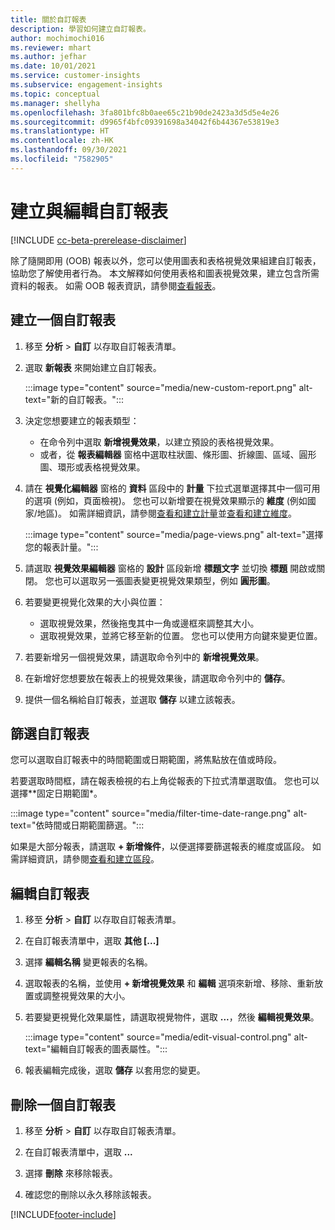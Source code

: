 ```yaml
---
title: 關於自訂報表
description: 學習如何建立自訂報表。
author: mochimochi016
ms.reviewer: mhart
ms.author: jefhar
ms.date: 10/01/2021
ms.service: customer-insights
ms.subservice: engagement-insights
ms.topic: conceptual
ms.manager: shellyha
ms.openlocfilehash: 3fa801bfc8b0aee65c21b90de2423a3d5d5e4e26
ms.sourcegitcommit: d9965f4bfc09391698a34042f6b44367e53819e3
ms.translationtype: HT
ms.contentlocale: zh-HK
ms.lasthandoff: 09/30/2021
ms.locfileid: "7582905"
---
```

# <a name="create-and-edit-custom-reports"></a>建立與編輯自訂報表

[!INCLUDE [cc-beta-prerelease-disclaimer](includes/cc-beta-prerelease-disclaimer.md)]

除了隨開即用 (OOB) 報表以外，您可以使用圖表和表格視覺效果組建自訂報表，協助您了解使用者行為。 本文解釋如何使用表格和圖表視覺效果，建立包含所需資料的報表。 如需 OOB 報表資訊，請參閱[查看報表](view-reports.md)。

## <a name="create-a-custom-report"></a>建立一個自訂報表

1. 移至 **分析** > **自訂** 以存取自訂報表清單。

1. 選取 **新報表** 來開始建立自訂報表。

   :::image type="content" source="media/new-custom-report.png" alt-text="新的自訂報表。":::

1. 決定您想要建立的報表類型：

    - 在命令列中選取 **新增視覺效果**，以建立預設的表格視覺效果。
    - 或者，從 **報表編輯器** 窗格中選取柱狀圖、條形圖、折線圖、區域、圓形圖、環形或表格視覺效果。

1. 請在 **視覺化編輯器** 窗格的 **資料** 區段中的 **計量** 下拉式選單選擇其中一個可用的選項 (例如，頁面檢視)。 您也可以新增要在視覺效果顯示的 **維度** (例如國家/地區)。 如需詳細資訊，請參閱[查看和建立計量](metrics.md)並[查看和建立維度](dimensions.md)。

   :::image type="content" source="media/page-views.png" alt-text="選擇您的報表計量。":::

1. 請選取 **視覺效果編輯器** 窗格的 **設計** 區段新增 **標題文字** 並切換 **標題** 開啟或關閉。  您也可以選取另一張圖表變更視覺效果類型，例如 **圓形圖**。

1. 若要變更視覺化效果的大小與位置：
   - 選取視覺效果，然後拖曳其中一角或邊框來調整其大小。
   - 選取視覺效果，並將它移至新的位置。 您也可以使用方向鍵來變更位置。
1. 若要新增另一個視覺效果，請選取命令列中的 **新增視覺效果**。
1. 在新增好您想要放在報表上的視覺效果後，請選取命令列中的 **儲存**。

1. 提供一個名稱給自訂報表，並選取 **儲存** 以建立該報表。
 
## <a name="filter-a-custom-report"></a>篩選自訂報表

您可以選取自訂報表中的時間範圍或日期範圍，將焦點放在值或時段。

若要選取時間框，請在報表檢視的右上角從報表的下拉式清單選取值。 您也可以選擇**固定日期範圍*。

:::image type="content" source="media/filter-time-date-range.png" alt-text="依時間或日期範圍篩選。":::

如果是大部分報表，請選取 **+ 新增條件**，以便選擇要篩選報表的維度或區段。 如需詳細資訊，請參閱[查看和建立區段](segments.md)。

## <a name="edit-a-custom-report"></a>編輯自訂報表

1. 移至 **分析** > **自訂** 以存取自訂報表清單。

1. 在自訂報表清單中，選取 **其他 [...]** 

1. 選擇 **編輯名稱** 變更報表的名稱。

1. 選取報表的名稱，並使用 **+ 新增視覺效果** 和 **編輯** 選項來新增、移除、重新放置或調整視覺效果的大小。

1. 若要變更視覺化效果屬性，請選取視覺物件，選取 **...**，然後 **編輯視覺效果**。

   :::image type="content" source="media/edit-visual-control.png" alt-text="編輯自訂報表的圖表屬性。":::

1. 報表編輯完成後，選取 **儲存** 以套用您的變更。 

## <a name="delete-a-custom-report"></a>刪除一個自訂報表

1. 移至 **分析** > **自訂** 以存取自訂報表清單。

1. 在自訂報表清單中，選取 **...**

1. 選擇 **刪除** 來移除報表。

1. 確認您的刪除以永久移除該報表。


[!INCLUDE[footer-include](../includes/footer-banner.md)]
